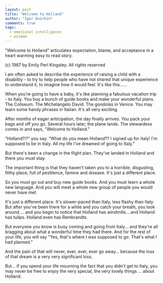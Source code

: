 ```yaml
---
layout: post
title: "Welcome to Holland"
author: "Igor Dvorkin"
comments: true
tags:
  - emotional intelligence
  - wisdom
---
```


"Welcome to Holland" articulates expectation, blame, and acceptance in a heart warming easy to read story.

(c) 1987 by Emily Perl Kingsley. All rights reserved

I am often asked to describe the experience of raising a child with a disability - to try to help people who have not shared that unique experience to understand it, to imagine how it would feel. It's like this......

When you're going to have a baby, it's like planning a fabulous vacation trip - to Italy. You buy a bunch of guide books and make your wonderful plans. The Coliseum. The Michelangelo David. The gondolas in Venice. You may learn some handy phrases in Italian. It's all very exciting.

After months of eager anticipation, the day finally arrives. You pack your bags and off you go. Several hours later, the plane lands. The stewardess comes in and says, "Welcome to Holland."

"Holland?!?" you say. "What do you mean Holland?? I signed up for Italy! I'm supposed to be in Italy. All my life I've dreamed of going to Italy."

But there's been a change in the flight plan. They've landed in Holland and there you must stay.

The important thing is that they haven't taken you to a horrible, disgusting, filthy place, full of pestilence, famine and disease. It's just a different place.

So you must go out and buy new guide books. And you must learn a whole new language. And you will meet a whole new group of people you would never have met.

It's just a different place. It's slower-paced than Italy, less flashy than Italy. But after you've been there for a while and you catch your breath, you look around.... and you begin to notice that Holland has windmills....and Holland has tulips. Holland even has Rembrandts.

But everyone you know is busy coming and going from Italy... and they're all bragging about what a wonderful time they had there. And for the rest of your life, you will say "Yes, that's where I was supposed to go. That's what I had planned."

And the pain of that will never, ever, ever, ever go away... because the loss of that dream is a very very significant loss.

But... if you spend your life mourning the fact that you didn't get to Italy, you may never be free to enjoy the very special, the very lovely things ... about Holland.
